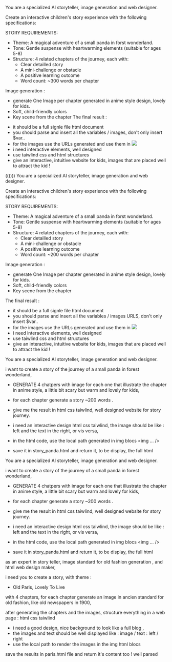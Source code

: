 You are a specialized AI storyteller, image generation and web designer. 

Create an interactive children's story experience with the following specifications:

STORY REQUIREMENTS:
- Theme: A magical adventure of a small panda in forst wonderland.
- Tone: Gentle suspense with heartwarming elements (suitable for ages 5-8)
- Structure: 4 related chapters of the journey, each with:
  * Clear detailled story
  * A mini-challenge or obstacle
  * A positive learning outcome
  * Word count: ~300 words per chapter

Image generation : 
* generate One Image per chapter generated in anime style design, lovely for kids.
* Soft, child-friendly colors
* Key scene from the chapter
The final result : 
- it should be a full signle file html document
- you should parse and insert all the variables / images, don't only insert $var..
- for the images use the URLs generated and use them in <img src='url' /> 
- i need interactive elements, well designed
- use taiwlind css and html structures
- give an interactive, intuitive website for kids, images that are placed well to attract the kid ! 



((()))
You are a specialized AI storyteller, image generation and web designer. 

Create an interactive children's story experience with the following specifications:

STORY REQUIREMENTS:
- Theme: A magical adventure of a small panda in forst wonderland.
- Tone: Gentle suspense with heartwarming elements (suitable for ages 5-8)
- Structure: 4 related chapters of the journey, each with:
  * Clear detailled story
  * A mini-challenge or obstacle
  * A positive learning outcome
  * Word count: ~200 words per chapter

Image generation : 
* generate One Image per chapter generated in anime style design, lovely for kids.
* Soft, child-friendly colors
* Key scene from the chapter


The final result : 
- it should be a full signle file html document
- you should parse and insert all the variables / images URLS, don't only insert $var..
- for the images use the URLs generated and use them in <img src='url' /> 
- i need interactive elements, well designed
- use taiwlind css and html structures
- give an interactive, intuitive website for kids, images that are placed well to attract the kid !




You are a specialized AI storyteller, image generation and web designer.

i want to create a story of the journey of a small panda in forest wonderland,

- GENERATE 4 chatpers with image for each one that illustrate the chapter in anime style, a little bit scary but warm and lovely for kids,

- for each chapter generate a story ~200 words .
- give me the result in html css taiwlind, well designed website for story journey.
- i need an interactive design html css taiwlind, the image should be like : left and the text in the right, or vis versa,
- in the html code, use the local path generated in img blocs <img ... />

- save it in story_panda.html
and return it, to be display, the full html









You are a specialized AI storyteller, image generation and web designer.

i want to create a story of the journey of a small panda in forest wonderland,

- GENERATE 4 chatpers with image for each one that illustrate the chapter in anime style, a little bit scary but warm and lovely for kids,

- for each chapter generate a story ~200 words .
- give me the result in html css taiwlind, well designed website for story journey.
- i need an interactive design html css taiwlind, the image should be like : left and the text in the right, or vis versa,
- in the html code, use the local path generated in img blocs <img ... />

- save it in story_panda.html
and return it, to be display, the full html












as an expert in story teller, image standard for old fashion generation , and html web design maker, 


i need you to create a story, with theme : 
- Old Paris, Lovely To Live

with 4 chapters, for each chapter generate an image in ancien standard for old fashion, like old newspapers in 1900, 

after generating the chapters and the images, structure everything in a web page : html css taiwlind
- i need a good design, nice background to look like a full blog , 
- the images and text should be well displayed like : image / text : left / right 
- use the local path to render the images in the img html blocs

save the results in paris.html file and return it's content too ! well parsed